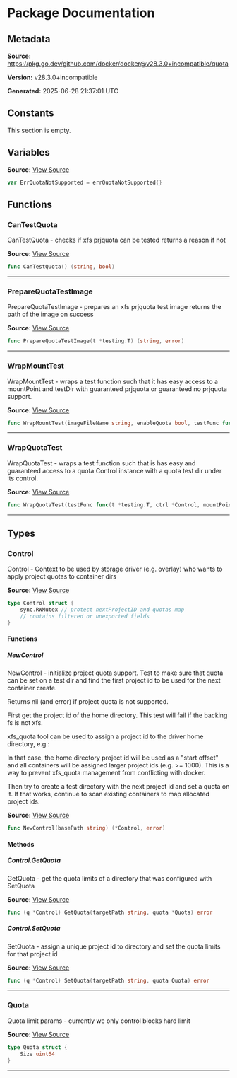 # Package Documentation

## Metadata

**Source:** https://pkg.go.dev/github.com/docker/docker@v28.3.0+incompatible/quota

**Version:** v28.3.0+incompatible

**Generated:** 2025-06-28 21:37:01 UTC

## Constants

This section is empty.

## Variables

**Source:** [View Source](https://github.com/docker/docker/blob/v28.3.0/quota/errors.go#L8)

```go
var ErrQuotaNotSupported = errQuotaNotSupported{}
```

## Functions

### CanTestQuota

CanTestQuota - checks if xfs prjquota can be tested
returns a reason if not

**Source:** [View Source](https://github.com/docker/docker/blob/v28.3.0/quota/testhelpers.go#L15)  

```go
func CanTestQuota() (string, bool)
```

---

### PrepareQuotaTestImage

PrepareQuotaTestImage - prepares an xfs prjquota test image
returns the path of the image on success

**Source:** [View Source](https://github.com/docker/docker/blob/v28.3.0/quota/testhelpers.go#L28)  

```go
func PrepareQuotaTestImage(t *testing.T) (string, error)
```

---

### WrapMountTest

WrapMountTest - wraps a test function such that it has easy access to a mountPoint and testDir
with guaranteed prjquota or guaranteed no prjquota support.

**Source:** [View Source](https://github.com/docker/docker/blob/v28.3.0/quota/testhelpers.go#L75)  

```go
func WrapMountTest(imageFileName string, enableQuota bool, testFunc func(t *testing.T, mountPoint, backingFsDev, testDir string)) func(*testing.T)
```

---

### WrapQuotaTest

WrapQuotaTest - wraps a test function such that is has easy and guaranteed access to a quota Control
instance with a quota test dir under its control.

**Source:** [View Source](https://github.com/docker/docker/blob/v28.3.0/quota/testhelpers.go#L119)  

```go
func WrapQuotaTest(testFunc func(t *testing.T, ctrl *Control, mountPoint, testDir, testSubDir string)) func(t *testing.T, mountPoint, backingFsDev, testDir string)
```

---

## Types

### Control

Control - Context to be used by storage driver (e.g. overlay)
who wants to apply project quotas to container dirs

**Source:** [View Source](https://github.com/docker/docker/blob/v28.3.0/quota/types.go#L12)  

```go
type Control struct {
	sync.RWMutex // protect nextProjectID and quotas map
	// contains filtered or unexported fields
}
```

#### Functions

##### NewControl

NewControl - initialize project quota support.
Test to make sure that quota can be set on a test dir and find
the first project id to be used for the next container create.

Returns nil (and error) if project quota is not supported.

First get the project id of the home directory.
This test will fail if the backing fs is not xfs.

xfs_quota tool can be used to assign a project id to the driver home directory, e.g.:

In that case, the home directory project id will be used as a "start offset"
and all containers will be assigned larger project ids (e.g. >= 1000).
This is a way to prevent xfs_quota management from conflicting with docker.

Then try to create a test directory with the next project id and set a quota
on it. If that works, continue to scan existing containers to map allocated
project ids.

**Source:** [View Source](https://github.com/docker/docker/blob/v28.3.0/quota/projectquota.go#L120)  

```go
func NewControl(basePath string) (*Control, error)
```

#### Methods

##### Control.GetQuota

GetQuota - get the quota limits of a directory that was configured with SetQuota

**Source:** [View Source](https://github.com/docker/docker/blob/v28.3.0/quota/projectquota.go#L251)  

```go
func (q *Control) GetQuota(targetPath string, quota *Quota) error
```

##### Control.SetQuota

SetQuota - assign a unique project id to directory and set the quota limits
for that project id

**Source:** [View Source](https://github.com/docker/docker/blob/v28.3.0/quota/projectquota.go#L192)  

```go
func (q *Control) SetQuota(targetPath string, quota Quota) error
```

---

### Quota

Quota limit params - currently we only control blocks hard limit

**Source:** [View Source](https://github.com/docker/docker/blob/v28.3.0/quota/types.go#L6)  

```go
type Quota struct {
	Size uint64
}
```

---

